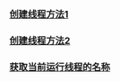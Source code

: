 ### [创建线程方法1](https://github.com/WhCannon/JavaSE/tree/master/Multithreading.创建线程1.MD)
### [创建线程方法2](https://github.com/WhCannon/JavaSE/tree/master/Multithreading.创建线程2.MD)
### [获取当前运行线程的名称](https://github.com/WhCannon/JavaSE/tree/master/Multithreading.获取名称.MD)
